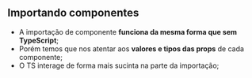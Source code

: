 ## Importando componentes

- A importação de componente **funciona da mesma forma que sem TypeScript**;
- Porém temos que nos atentar aos **valores e tipos das props** de cada componente;
- O TS interage de forma mais sucinta na parte da importação;